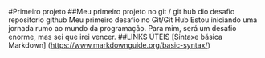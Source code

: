 #Primeiro projeto
##Meu primeiro projeto no git / git hub
dio desafio repositorio github
Meu primeiro desafio no Git/Git Hub 
Estou iniciando uma jornada rumo ao mundo da programação. 
Para mim, será um desafio enorme, mas sei que irei vencer.
##LINKS ÚTEIS [Sintaxe básica Markdown] (https://www.markdownguide.org/basic-syntax/)
